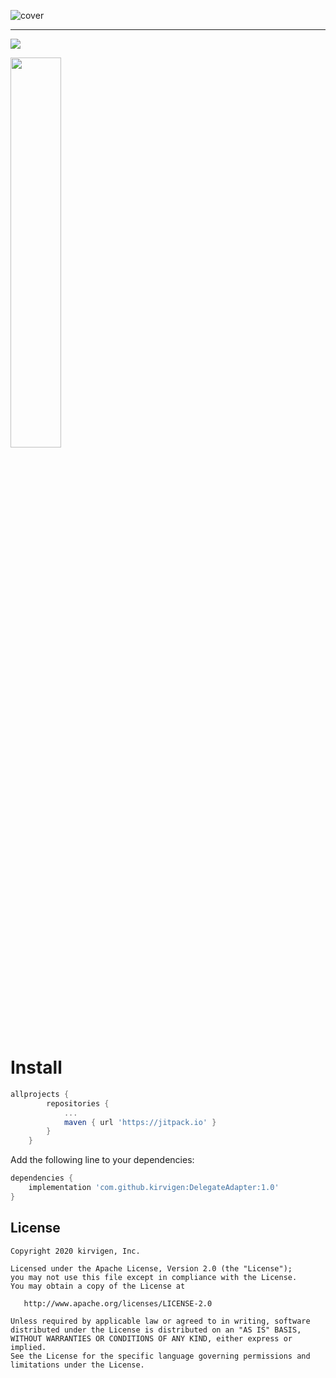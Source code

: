 
![cover](https://sun9-44.userapi.com/I5e0we6xHC1Fav5c2eEbbNI31cd7Ea9qEvILnA/vSppB8a7IjI.jpg)


---
[![](https://jitpack.io/v/kirvigen/EasyAlert.svg)](https://jitpack.io/#kirvigen/DelegateAdapter)

<img src="https://github.com/kirvigen/DelegateAdapter/blob/master/ezgif.com-video-to-gif.gif" width="40%"></img>
# Install

```groovy
allprojects {
		repositories {
			...
			maven { url 'https://jitpack.io' }
		}
	}
```
Add the following line to your dependencies:
```groovy
dependencies {
	implementation 'com.github.kirvigen:DelegateAdapter:1.0'
}
```


 
License
--------

    Copyright 2020 kirvigen, Inc.

    Licensed under the Apache License, Version 2.0 (the "License");
    you may not use this file except in compliance with the License.
    You may obtain a copy of the License at

       http://www.apache.org/licenses/LICENSE-2.0

    Unless required by applicable law or agreed to in writing, software
    distributed under the License is distributed on an "AS IS" BASIS,
    WITHOUT WARRANTIES OR CONDITIONS OF ANY KIND, either express or implied.
    See the License for the specific language governing permissions and
    limitations under the License.
 
